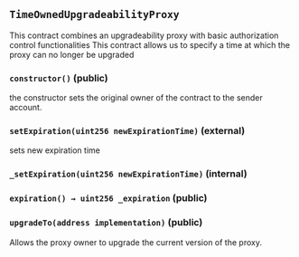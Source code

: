 ## `TimeOwnedUpgradeabilityProxy`



This contract combines an upgradeability proxy with
basic authorization control functionalities
This contract allows us to specify a time at which the proxy can no longer
be upgraded


### `constructor()` (public)



the constructor sets the original owner of the contract to the sender account.

### `setExpiration(uint256 newExpirationTime)` (external)



sets new expiration time

### `_setExpiration(uint256 newExpirationTime)` (internal)





### `expiration() → uint256 _expiration` (public)





### `upgradeTo(address implementation)` (public)



Allows the proxy owner to upgrade the current version of the proxy.



